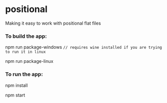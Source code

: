 # positional

  Making it easy to work with positional flat files

### To build the app:

  npm run package-windows `// requires wine installed if you are trying to run it in linux`
  
  npm run package-linux

### To run the app:

  npm install
  
  npm start
